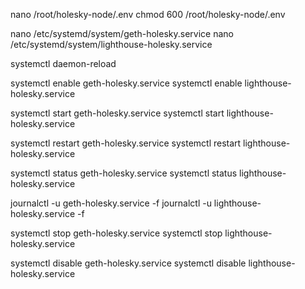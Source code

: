 nano /root/holesky-node/.env
chmod 600 /root/holesky-node/.env

nano /etc/systemd/system/geth-holesky.service
nano /etc/systemd/system/lighthouse-holesky.service

systemctl daemon-reload

systemctl enable geth-holesky.service
systemctl enable lighthouse-holesky.service

systemctl start geth-holesky.service
systemctl start lighthouse-holesky.service

systemctl restart geth-holesky.service
systemctl restart lighthouse-holesky.service

systemctl status geth-holesky.service
systemctl status lighthouse-holesky.service

journalctl -u geth-holesky.service -f
journalctl -u lighthouse-holesky.service -f

systemctl stop geth-holesky.service
systemctl stop lighthouse-holesky.service

systemctl disable geth-holesky.service
systemctl disable lighthouse-holesky.service
